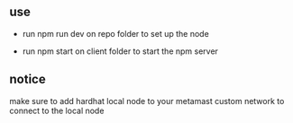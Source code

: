 ## use

-   run npm run dev on repo folder to set up the node

-   run npm start on client folder to start the npm server

## notice

make sure to add hardhat local node to your metamast custom network to connect to the local node
